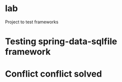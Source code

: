 # lab
Project to test frameworks

# Testing spring-data-sqlfile framework
# Conflict conflict solved
